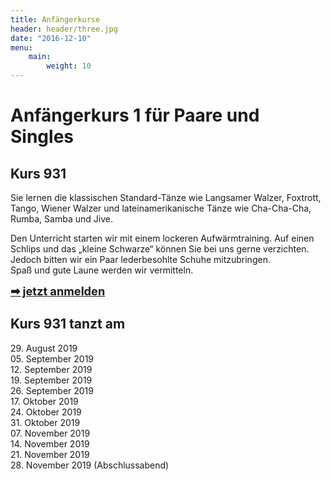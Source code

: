 ```yaml
---
title: Anfängerkurse
header: header/three.jpg
date: "2016-12-10"
menu:
    main:
        weight: 10
---
```


# Anfängerkurs 1 für Paare und Singles
## Kurs 931

Sie lernen die klassischen Standard-Tänze wie Langsamer Walzer, Foxtrott, Tango, Wiener Walzer und lateinamerikanische Tänze wie Cha-Cha-Cha, Rumba, Samba und Jive.  

Den Unterricht starten wir mit einem lockeren Aufwärmtraining. Auf einen Schlips und das „kleine Schwarze“ können Sie bei uns gerne verzichten. Jedoch bitten wir ein Paar lederbesohlte Schuhe mitzubringen.  
Spaß und gute Laune werden wir vermitteln.  

<span style="font-size: 1.3em;">**[➡ jetzt anmelden](kontakt)**</span>

## Kurs 931 tanzt am

29\. August 2019  
05\. September 2019  
12\. September 2019  
19\. September 2019  
26\. September 2019  
17\. Oktober 2019  
24\. Oktober 2019  
31\. Oktober 2019  
07\. November 2019  
14\. November 2019  
21\. November 2019  
28\. November 2019 (Abschlussabend)  

